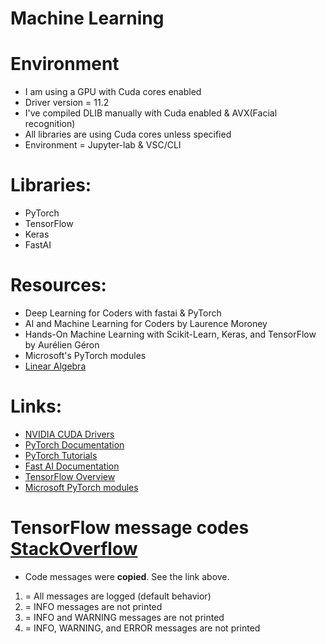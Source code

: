 # Machine Learning

# Environment
* I am using a GPU with Cuda cores enabled
* Driver version = 11.2
* I've compiled DLIB manually with Cuda enabled & AVX(Facial recognition)
* All libraries are using Cuda cores unless specified
* Environment = Jupyter-lab & VSC/CLI

# Libraries:
* PyTorch
* TensorFlow
* Keras
* FastAI

# Resources:
* Deep Learning for Coders with fastai & PyTorch
* AI and Machine Learning for Coders by Laurence Moroney
* Hands-On Machine Learning with Scikit-Learn, Keras, and TensorFlow by Aurélien Géron
* Microsoft's PyTorch modules
* [Linear Algebra](https://www.youtube.com/watch?v=LlKAna21fLE)

# Links:
* [NVIDIA CUDA Drivers](https://developer.nvidia.com/cuda-downloads)
* [PyTorch Documentation](https://pytorch.org/docs/stable/index.html)
* [PyTorch Tutorials](https://pytorch.org/tutorials/)
* [Fast AI Documentation](https://docs.fast.ai/)
* [TensorFlow Overview](https://www.tensorflow.org/overview)
* [Microsoft PyTorch modules](https://docs.microsoft.com/en-us/learn/browse/?terms=pytorch)

# TensorFlow message codes [StackOverflow](https://stackoverflow.com/questions/35911252/disable-tensorflow-debugging-information)
* Code messages were **copied**. See the link above.
1. = All messages are logged (default behavior)
2. = INFO messages are not printed
3. = INFO and WARNING messages are not printed
4. = INFO, WARNING, and ERROR messages are not printed
